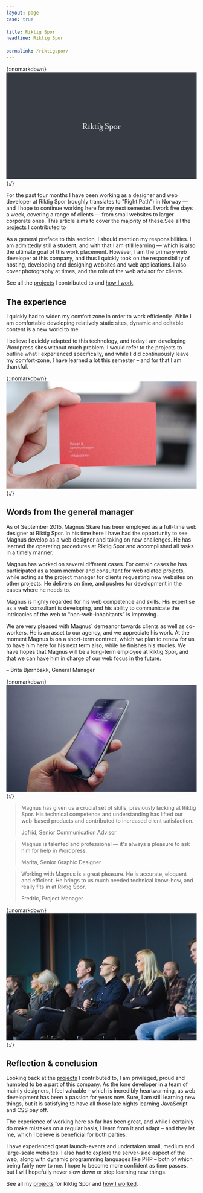 ```yaml
---
layout: page
case: true

title: Riktig Spor
headline: Riktig Spor

permalink: /riktigspor/
---
```


{::nomarkdown}
<img src="../img/riktigspor/logo.png" alt="Riktig Spor" class="fade wait">
{:/}

<div class="div"></div>

<p class="lead pull">For the past four months I have been working as a designer and web developer at Riktig Spor (roughly translates to "Right Path") in Norway &mdash; and I hope to continue working here for my next semester. I work five days a week, covering a range of clients &mdash; from small websites to larger corporate ones. This article aims to cover the majority of these.<span>See all the <a href="/projects">projects</a> I contributed to</span></p>

As a general preface to this section, I should mention my responsibilities. I am admittedly still a student, and with that I am still learning &mdash; which is also the ultimate goal of this work placement. However, I am the primary web developer at this company, and thus I quickly took on the responsibility of hosting, developing and designing websites and web applications. I also cover photography at times, and the role of the web advisor for clients.

See all the <a href="/projects">projects</a> I contributed to and <a href="/workflow-and-sketchbook">how I work</a>.

<div class="div"></div>

## The experience

I quickly had to widen my comfort zone in order to work efficiently. While I am comfortable developing relatively static sites, dynamic and editable content is a new world to me.

I believe I quickly adapted to this technology, and today I am developing Wordpress sites without much problem. I would refer to the projects to outline what I experienced specifically, and while I did continuously leave my comfort-zone, I have learned a lot this semester – and for that I am thankful.

<div class="div"></div>

{::nomarkdown}
<img src="../img/riktigspor/business-card.jpg" alt="Riktig Spor business card">
{:/}


<div class="div"></div>

## Words from the general manager

As of September 2015, Magnus Skare has been employed as a full-time web designer at Riktig Spor. In his time here I have had the opportunity to see Magnus develop as a web designer and taking on new challenges. He has learned the operating procedures at Riktig Spor and accomplished all tasks in a timely manner.

Magnus has worked on several different cases. For certain cases he has participated as a team member and consultant for web related projects, while acting as the project manager for clients requesting new websites on other projects. He delivers on time, and pushes for development in the cases where he needs to.

Magnus is highly regarded for his web competence and skills. His expertise as a web consultant is developing, and his ability to communicate the intricacies of the web to “non-web-inhabitants” is improving.

We are very pleased with Magnus´ demeanor towards clients as well as co-workers. He is an asset to our agency, and we appreciate his work. At the moment Magnus is on a short-term contract, which we plan to renew for us to have him here for his next term also, while he finishes his studies. We have hopes that Magnus will be a long-term employee at Riktig Spor, and that we can have him in charge of our web focus in the future.

– Brita Bjørnbakk, General Manager

<div class="div"></div>

{::nomarkdown}
<img src="../img/riktigspor/riktigspor.jpg" alt="Riktig Spor">
{:/}

<div class="div"></div>

<blockquote class="entry">
	<p>Magnus has given us a crucial set of skills, previously lacking at Riktig Spor. His technical competence and understanding has lifted our web-based products and contributed to increased client satisfaction.</p>
	<p>Jofrid, Senior Communication Advisor</p>
</blockquote>

<!-- <blockquote>
	<p>Sitat</p>
	<p>Svein, Senior Graphic Designer</p>
</blockquote> -->

<!-- <blockquote>
	<p>It has been great to have Magnus at Riktig Spor, as he brings a unique set of skills. He is a fast worker, and solves any given task well. </p>
	<p>Cathrine, Senior Graphic Designer</p>
</blockquote> -->

<blockquote class="entry">
	<p>Magnus is talented and professional &mdash; it's always a pleasure to ask him for help in Wordpress.</p>
	<p>Marita, Senior Graphic Designer</p>
</blockquote>

<blockquote class="entry">
	<p>Working with Magnus is a great pleasure. He is accurate, eloquent and efficient. He brings to us much needed technical know-how, and really fits in at Riktig Spor.</p>
	<!-- Orginal -->
	<!-- <p>Working with Magnus is a great pleasure. He is accurate, eloquent and efficient. He brings to us much needed technical know-how. Magnus is also a nice guy. He is clean, well behaved and, despite his some what freekish lunch habits, fits in at Riktig Spor.</p> -->
	<p>Fredric, Project Manager</p>
</blockquote>

<!-- <blockquote>
	<p>Sitat.</p>
	<p>Anne Marie, Design Apprentice</p>
</blockquote> -->

<div class="div"></div>

{::nomarkdown}
<img src="../img/riktigspor/people.jpg" alt="Riktig Spor in the audience">
{:/}

<div class="div"></div>

## Reflection & conclusion

Looking back at the <a href="/projects">projects</a> I contributed to, I am privileged, proud and humbled to be a part of this company. As the lone developer in a team of mainly designers, I feel valuable – which is incredibly heartwarming, as web development has been a passion for years now. Sure, I am still learning new things, but it is satisfying to have all those late nights learning JavaScript and CSS pay off.

The experience of working here so far has been great, and while I certainly do make mistakes on a regular basis, I learn from it and adapt – and they let me, which I believe is beneficial for both parties.

I have experienced great launch-events and undertaken small, medium and large-scale websites. I also had to explore the server-side aspect of the web, along with dynamic programming languages like PHP – both of which being fairly new to me. I hope to become more confident as time passes, but I will hopefully never slow down or stop learning new things.

See all my <a href="/projects">projects</a> for Riktig Spor and <a href="/workflow-and-sketchbook">how I worked</a>.

<div class="div"></div>

<!-- * Lofoten Links
* Riktig Spor web
* Opplyst
* MKK
* Bryggerikvartalet
* Bodø Havn
* Riktig Spor template, concept development
* Glea
* Bodø i Vinden
* Bodø 2016 - photography
* General photography -->








